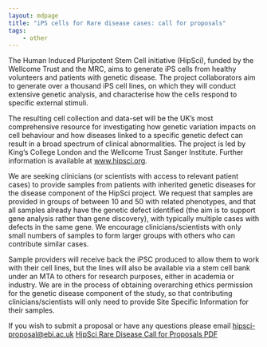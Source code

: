 ```yaml
---
layout: mdpage
title: "iPS cells for Rare disease cases: call for proposals"
tags: 
    - other
---
```



The Human Induced Pluripotent Stem Cell initiative (HipSci), funded by the
Wellcome Trust and the MRC, aims to generate iPS cells from healthy volunteers
and patients with genetic disease. The project collaborators aim to generate
over a thousand iPS cell lines, on which they will conduct extensive genetic
analysis, and characterise how the cells respond to specific external stimuli.

The resulting cell collection and data-set will be the UK’s most comprehensive
resource for investigating how genetic variation impacts on cell behaviour and
how diseases linked to a specific genetic defect can result in a broad spectrum
of clinical abnormalities. The project is led by King’s College London and the
Wellcome Trust Sanger Institute.  Further information is available at
www.hipsci.org.

We are seeking clinicians (or scientists with access to relevant patient cases)
to provide samples from patients with inherited genetic diseases for the
disease component of the HipSci project.  We request that samples are provided
in groups of between 10 and 50 with related phenotypes, and that all samples
already have the genetic defect identified (the aim is to support gene analysis
rather than gene discovery), with typically multiple cases with defects in the
same gene.   We encourage clinicians/scientists with only small numbers of
samples to form larger groups with others who can contribute similar cases.  

Sample providers will receive back the iPSC produced to allow them to work with
their cell lines, but the lines will also be available via a stem cell bank
under an MTA to others for research purposes, either in academia or industry.
We are in the process of obtaining overarching ethics permission for the
genetic disease component of the study, so that contributing
clinicians/scientists will only need to provide Site Specific Information for
their samples. 

If you wish to submit a proposal or have any questions please email
[hipsci-proposal@ebi.ac.uk](mailto:hipsci-proposal@ebi.ac.uk)
[HipSci Rare Disease Call for Proposals PDF]({{site.baseurl}}/documents/HipSci_Rare_call_for_proposals_March2014.pdf)

